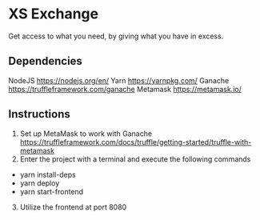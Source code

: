 # XS Exchange
Get access to what you need, by giving what you have in excess.

## Dependencies
NodeJS https://nodejs.org/en/
Yarn https://yarnpkg.com/
Ganache https://truffleframework.com/ganache
Metamask https://metamask.io/

## Instructions
1. Set up MetaMask to work with Ganache https://truffleframework.com/docs/truffle/getting-started/truffle-with-metamask
2. Enter the project with a terminal and execute the following commands
* yarn install-deps
* yarn deploy
* yarn start-frontend
3. Utilize the frontend at port 8080
